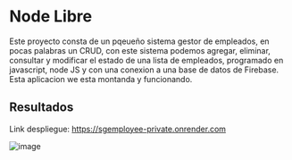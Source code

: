 # Node Libre
Este proyecto consta de un pqeueño sistema gestor de empleados, en pocas palabras un CRUD, con este sistema podemos agregar, eliminar, consultar y modificar el estado de una lista de empleados,
programado en javascript, node JS y con una conexion a una base de datos de Firebase. Esta aplicacion we esta montanda y funcionando.

## Resultados
Link despliegue: https://sgemployee-private.onrender.com

![image](https://github.com/guzhdz/Node-Libre-public/assets/89165084/c92c9d2e-6284-41c4-8ebb-ff20d03a7a5b)
